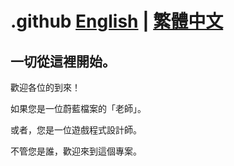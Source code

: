# .github [English](README.md) | [繁體中文](README-zh_TW.md)

## 一切從這裡開始。

歡迎各位的到來！

如果您是一位蔚藍檔案的「老師」。

或者，您是一位遊戲程式設計師。

不管您是誰，歡迎來到這個專案。

